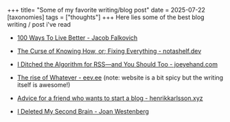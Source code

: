 +++
title= "Some of my favorite writing/blog post"
date = 2025-07-22
[taxonomies]
tags = ["thoughts"]
+++
Here lies some of the best blog writing / post i've read

- [100 Ways To Live Better - Jacob Falkovich](https://www.lesswrong.com/posts/HJeD6XbMGEfcrx3mD/100-ways-to-live-better)

- [The Curse of Knowing How, or; Fixing Everything - notashelf.dev](https://notashelf.dev/posts/curse-of-knowing)

- [I Ditched the Algorithm for RSS—and You Should Too - joeyehand.com](https://joeyehand.com/blog/2025/01/15/i-ditched-the-algorithm-for-rssand-you-should-too/)

- [The rise of Whatever - eev.ee](https://eev.ee/blog/2025/07/03/the-rise-of-whatever/) (note: website is a bit spicy but the writing itself is awesome!)

- [Advice for a friend who wants to start a blog - henrikkarlsson.xyz](https://www.henrikkarlsson.xyz/p/start-a-blog)

- [I Deleted My Second Brain - Joan Westenberg](https://www.joanwestenberg.com/p/i-deleted-my-second-brain)

